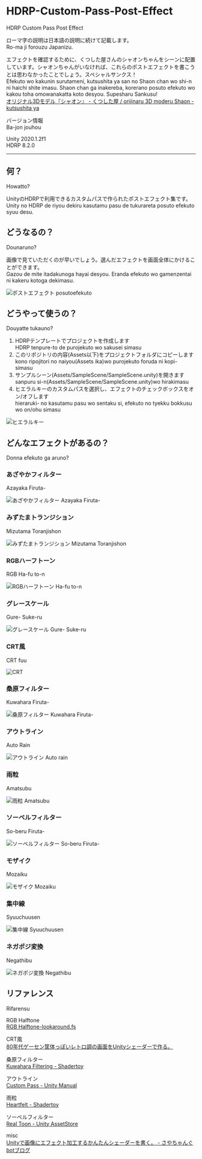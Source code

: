 # HDRP-Custom-Pass-Post-Effect  
HDRP Custom Pass Post Effect

ローマ字の説明は日本語の説明に続けて記載します。  
Ro-ma ji forouzu Japanizu.

エフェクトを確認するために、くつした屋さんのシャオンちゃんをシーンに配置しています。シャオンちゃんがいなければ、これらのポストエフェクトを書こうとは思わなかったことでしょう。スペシャルサンクス！  
Efekuto wo kakunin surutameni, kutsushita ya san no Shaon chan wo shi-n ni haichi shite imasu. Shaon chan ga inakereba, korerano posuto efekuto wo kakou toha omowanakatta koto desyou. Supesharu Sankusu!  
[オリジナル3Dモデル『シャオン』 - くつした屋 / orijinaru 3D moderu Shaon - kutsushita ya](https://booth.pm/ja/items/2048231)

バージョン情報  
Ba-jon jouhou

Unity 2020.1.2f1  
HDRP 8.2.0

---

## 何？  
Howatto?

UnityのHDRPで利用できるカスタムパスで作られたポストエフェクト集です。  
Unity no HDRP de riyou dekiru kasutamu pasu de tukurareta posuto efekuto syuu desu.

## どうなるの？  
Dounaruno?

画像で見ていただくのが早いでしょう。選んだエフェクトを画面全体にかけることができます。  
Gazou de mite itadakunoga hayai desyou. Eranda efekuto wo gamenzentai ni kakeru kotoga dekimasu.

![ポストエフェクト posutoefekuto](https://raw.githubusercontent.com/sayachang/HDRP-Custom-Pass-Post-Effect/master/Images/CustomPassImage.png "posteffect")

## どうやって使うの？  
Douyatte tukauno?

1. HDRPテンプレートでプロジェクトを作成します  
HDRP tenpure-to de purojekuto wo sakusei simasu
1. このリポジトリの内容(Assets以下)をプロジェクトフォルダにコピーします  
kono ripojitori no naiyou(Assets ika)wo purojekuto foruda ni kopi- simasu
1. サンプルシーン(Assets/SampleScene/SampleScene.unity)を開きます  
sanpuru si-n(Assets/SampleScene/SampleScene.unity)wo hirakimasu
1. ヒエラルキーのカスタムパスを選択し、エフェクトのチェックボックスをオン/オフします  
hieraruki- no kasutamu pasu wo sentaku si, efekuto no tyekku bokkusu wo on/ohu simasu

![ヒエラルキー](https://raw.githubusercontent.com/sayachang/HDRP-Custom-Pass-Post-Effect/master/Images/CustomPassGameObject.png "Hierarchy")

## どんなエフェクトがあるの？  
Donna efekuto ga aruno?

### あざやかフィルター  
Azayaka Firuta-

![あざやかフィルター Azayaka Firuta-](https://raw.githubusercontent.com/sayachang/HDRP-Custom-Pass-Post-Effect/master/Images/Azayaka.png "Vibrance Filter")

### みずたまトランジション  
Mizutama Toranjishon

![みずたまトランジション Mizutama Toranjishon](https://raw.githubusercontent.com/sayachang/HDRP-Custom-Pass-Post-Effect/master/Images/MizutamaTransition.png "Mizutama Transition")

### RGBハーフトーン  
RGB Ha-fu to-n

![RGBハーフトーン Ha-fu to-n](https://raw.githubusercontent.com/sayachang/HDRP-Custom-Pass-Post-Effect/master/Images/Halftone.png "RGB Halftone")

### グレースケール  
Gure- Suke-ru

![グレースケール Gure- Suke-ru](https://raw.githubusercontent.com/sayachang/HDRP-Custom-Pass-Post-Effect/master/Images/Grayscale.png "Grayscale")

### CRT風  
CRT fuu

![CRT](https://raw.githubusercontent.com/sayachang/HDRP-Custom-Pass-Post-Effect/master/Images/CRT.png "CRT")

### 桑原フィルター  
Kuwahara Firuta-

![桑原フィルター Kuwahara Firuta-](https://raw.githubusercontent.com/sayachang/HDRP-Custom-Pass-Post-Effect/master/Images/KuwaharaFilter.png "Kuwahara Filter")

### アウトライン  
Auto Rain

![アウトライン Auto rain](https://raw.githubusercontent.com/sayachang/HDRP-Custom-Pass-Post-Effect/master/Images/Outline.png "Outline")

### 雨粒  
Amatsubu

![雨粒 Amatsubu](https://raw.githubusercontent.com/sayachang/HDRP-Custom-Pass-Post-Effect/master/Images/RainDrops.png "Rain Drops")

### ソーベルフィルター  
So-beru Firuta-

![ソーベルフィルター So-beru Firuta-](https://raw.githubusercontent.com/sayachang/HDRP-Custom-Pass-Post-Effect/master/Images/SobelFilter.png "Sobel Filter")

### モザイク  
Mozaiku

![モザイク Mozaiku](https://raw.githubusercontent.com/sayachang/HDRP-Custom-Pass-Post-Effect/master/Images/Mosaic.png "Mosaic")

### 集中線  
Syuuchuusen

![集中線 Syuuchuusen](https://raw.githubusercontent.com/sayachang/HDRP-Custom-Pass-Post-Effect/master/Images/Concentrated.png "Concentrated")

### ネガポジ変換  
Negathibu

![ネガポジ変換 Negathibu](https://raw.githubusercontent.com/sayachang/HDRP-Custom-Pass-Post-Effect/master/Images/Nega.png "Nega")

## リファレンス  
Rifarensu

RGB Halftone  
[RGB Halftone-lookaround.fs](https://editor.isf.video/shaders/234)

CRT風  
[80年代ゲーセン筐体っぽいレトロ調の画面をUnityシェーダーで作る。](https://sayachang-bot.hateblo.jp/entry/2019/12/11/231351)

桑原フィルター  
[Kuwahara Filtering - Shadertoy](https://www.shadertoy.com/view/MsXSz4#)

アウトライン  
[Custom Pass - Unity Manual](https://docs.unity3d.com/Packages/com.unity.render-pipelines.high-definition@8.2/manual/Custom-Pass.html)

雨粒  
[Heartfelt - Shadertoy](https://www.shadertoy.com/view/ltffzl)

ソーベルフィルター  
[Real Toon - Unity AssetStore](https://assetstore.unity.com/packages/vfx/shaders/realtoon-65518)

misc  
[Unityで画像にエフェクト加工するかんたんシェーダーを書く。 - さやちゃんぐbotブログ](https://sayachang-bot.hateblo.jp/entry/2019/02/09/200303)

